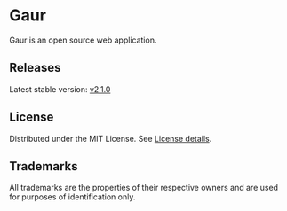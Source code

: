 # Gaur

Gaur is an open source web application.

## Releases

Latest stable version: [v2.1.0](//github.com/krishnan57474/gaur/releases/latest)

## License

Distributed under the MIT License. See [License details](http://opensource.org/licenses/MIT).

## Trademarks

All trademarks are the properties of their respective owners and are used for purposes of identification only.